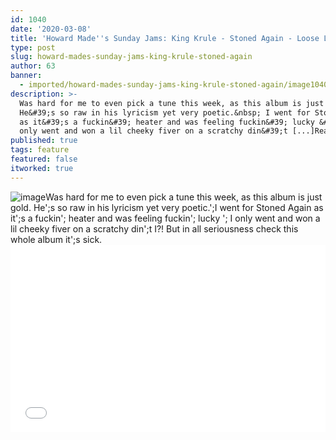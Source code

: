 ```yaml
---
id: 1040
date: '2020-03-08'
title: 'Howard Made''s Sunday Jams: King Krule - Stoned Again - Loose Lips'
type: post
slug: howard-mades-sunday-jams-king-krule-stoned-again
author: 63
banner:
  - imported/howard-mades-sunday-jams-king-krule-stoned-again/image1040.jpeg
description: >-
  Was hard for me to even pick a tune this week, as this album is just gold.
  He&#39;s so raw in his lyricism yet very poetic.&nbsp; I went for Stoned Again
  as it&#39;s a fuckin&#39; heater and was feeling fuckin&#39; lucky &#8211; I
  only went and won a lil cheeky fiver on a scratchy din&#39;t [...]Read More...
published: true
tags: feature
featured: false
itworked: true
---
```

![image](../imported/howard-mades-sunday-jams-king-krule-stoned-again/image1040.jpeg)Was hard for me to even pick a tune this week, as this album is just gold. He';s so raw in his lyricism yet very poetic.';I went for Stoned Again as it';s a fuckin'; heater and was feeling fuckin'; lucky '; I only went and won a lil cheeky fiver on a scratchy din';t I?! But in all seriousness check this whole album it';s sick.<iframe width='100%' height='300' scrolling='no' frameborder='no' allow='autoplay' src='//www.youtube.com/embed/wEnx64klgMA?wmode=opaque'></iframe>